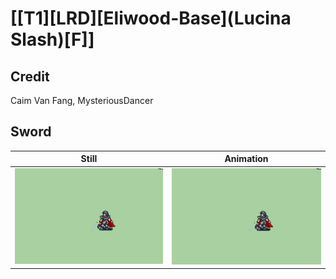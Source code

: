 # [\[T1\]\[LRD\]\[Eliwood-Base\]\(Lucina Slash\)\[F\]]

## Credit

Caim Van Fang, MysteriousDancer
	
## Sword

| Still | Animation |
| :---: | :-------: |
| ![Sword still](./Sword_000.png) | ![Sword animation](./Sword.gif) |
